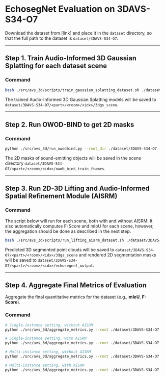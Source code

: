 # EchosegNet Evaluation on 3DAVS-S34-O7

Download the dataset from [link] and place it in the `dataset` directory, so that the full path to the dataset is `dataset/3DAVS-S34-O7`.

***

## Step 1. Train Audio-Informed 3D Gaussian Splatting for each dataset scene

### Command

```bash
bash ./src/avs_3d/scripts/train_gaussian_splatting_dataset.sh ./dataset/3DAVS-S34-O7
```

The trained Audio-Informed 3D Gaussian Splatting models will be saved to `dataset/3DAVS-S34-O7/<part>/<room>/<idx>/3dgs_scene`.

***

## Step 2. Run OWOD-BIND to get 2D masks

### Command

```bash
python ./src/avs_3d/run_owodbind.py --root_dir ./dataset/3DAVS-S34-O7 --config ./src/avs_3d/echosegnet/configs/owod_bind_config.yaml
```

The 2D masks of sound-emitting objects will be saved in the scene directory `dataset/3DAVS-S34-O7/<part>/<room>/<idx>/owob_bind_train_frames`.

***

## Step 3. Run 2D-3D Lifting and Audio-Informed Spatial Refinement Module (AISRM)

### Command
The script below will run for each scene, both with and without AISRM. It also automatically computes F-Score and mIoU for each scene, however, the aggregation should be done as described in the next step.

```bash
bash ./src/avs_3d/scripts/run_lifting_aisrm_dataset.sh ./dataset/3DAVS-S34-O7
```

Predicted 3D segmented point clouds will be saved to `dataset/3DAVS-S34-O7/<part>/<room>/<idx>/3dgs_scene` and rendered 2D segmentation masks will be saved to `dataset/3DAVS-S34-O7/<part>/<room>/<idx>/echosegnet_output`.
***

## Step 4. Aggregate Final Metrics of Evaluation
Aggregate the final quantitative metrics for the dataset (e.g., **mIoU**, **F-Score**).

### Command

```bash
# Single-instance setting, without AISRM
python ./src/avs_3d/aggregate_metrics.py --root ./dataset/3DAVS-S34-O7 --part 1 --mode "no_aisrm"
```

```bash
# Single-instance setting, with AISRM
python ./src/avs_3d/aggregate_metrics.py --root ./dataset/3DAVS-S34-O7 --part 1 --mode "aisrm"
```

```bash
# Multi-instance setting, without AISRM
python ./src/avs_3d/aggregate_metrics.py --root ./dataset/3DAVS-S34-O7 --part 2 --mode "no_aisrm"
```

```bash
# Multi-instance setting, with AISRM
python ./src/avs_3d/aggregate_metrics.py --root ./dataset/3DAVS-S34-O7 --part 2 --mode "aisrm"
```